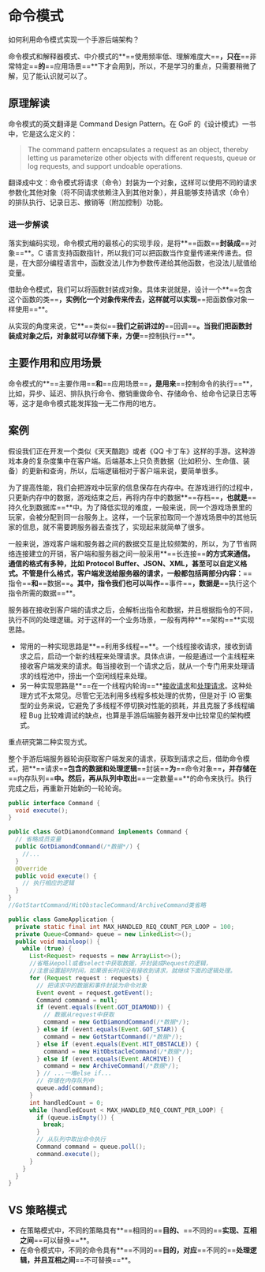 # 命令模式

如何利用命令模式实现一个手游后端架构？

命令模式和解释器模式、中介模式的**==使用频率低、理解难度大==**，只在**==非常特定==**的**==应用场景==**下才会用到，所以，不是学习的重点，只需要稍微了解，见了能认识就可以了。

## 原理解读

命令模式的英文翻译是 Command Design Pattern。在 GoF 的《设计模式》一书中，它是这么定义的：

> The command pattern encapsulates a request as an object, thereby letting us parameterize other objects with different requests, queue or log requests, and support undoable operations.

翻译成中文：命令模式将请求（命令）封装为一个对象，这样可以使用不同的请求参数化其他对象（将不同请求依赖注入到其他对象），并且能够支持请求（命令）的排队执行、记录日志、撤销等（附加控制）功能。

### 进一步解读

落实到编码实现，命令模式用的最核心的实现手段，是将**==函数==**封装成**==对象==**。C 语言支持函数指针，所以我们可以把函数当作变量传递来传递去。但是，在大部分编程语言中，函数没法儿作为参数传递给其他函数，也没法儿赋值给变量。

借助命令模式，我们可以将函数封装成对象。具体来说就是，设计一个**==包含这个函数的类==**，实例化一个对象传来传去，这样就可以实现**==把函数像对象一样使用==**。

从实现的角度来说，它**==类似==**我们之前讲过的**==回调==**。当我们把函数封装成对象之后，对象就可以存储下来，方便**==控制执行==**。

## 主要作用和应用场景

命令模式的**==主要作用==**和**==应用场景==**，是用来**==控制命令的执行==**，比如，异步、延迟、排队执行命令、撤销重做命令、存储命令、给命令记录日志等等，这才是命令模式能发挥独一无二作用的地方。

## 案例

假设我们正在开发一个类似《天天酷跑》或者《QQ 卡丁车》这样的手游。这种游戏本身的复杂度集中在客户端。后端基本上只负责数据（比如积分、生命值、装备）的更新和查询，所以，后端逻辑相对于客户端来说，要简单很多。

为了提高性能，我们会把游戏中玩家的信息保存在内存中。在游戏进行的过程中，只更新内存中的数据，游戏结束之后，再将内存中的数据**==存档==**，也就是**==持久化到数据库==**中。为了降低实现的难度，一般来说，同一个游戏场景里的玩家，会被分配到同一台服务上。这样，一个玩家拉取同一个游戏场景中的其他玩家的信息，就不需要跨服务器去查找了，实现起来就简单了很多。

一般来说，游戏客户端和服务器之间的数据交互是比较频繁的，所以，为了节省网络连接建立的开销，客户端和服务器之间一般采用**==长连接==**的方式来通信。通信的格式有多种，比如 Protocol Buffer、JSON、XML，甚至可以自定义格式。不管是什么格式，客户端发送给服务器的请求，一般都包括两部分内容：**==指令==**和**==数据==**。其中，指令我们也可以叫作**==事件==**，数据是**==执行这个指令所需的数据==**。

服务器在接收到客户端的请求之后，会解析出指令和数据，并且根据指令的不同，执行不同的处理逻辑。对于这样的一个业务场景，一般有两种**==架构==**实现思路。

- 常用的一种实现思路是**==利用多线程==**。一个线程接收请求，接收到请求之后，启动一个新的线程来处理请求。具体点讲，一般是通过一个主线程来接收客户端发来的请求。每当接收到一个请求之后，就从一个专门用来处理请求的线程池中，捞出一个空闲线程来处理。
- 另一种实现思路是**==在一个线程内轮询==**<u>接收请求</u>和<u>处理请求</u>。这种处理方式不太常见。尽管它无法利用多线程多核处理的优势，但是对于 IO 密集型的业务来说，它避免了多线程不停切换对性能的损耗，并且克服了多线程编程 Bug 比较难调试的缺点，也算是手游后端服务器开发中比较常见的架构模式。

重点研究第二种实现方式。

整个手游后端服务器轮询获取客户端发来的请求，获取到请求之后，借助命令模式，把**==请求==**包含的数据和处理逻辑**==封装==**为**==命令对象==**，并存储在**==内存队列==**中。然后，再从队列中取出**==一定数量==**的命令来执行。执行完成之后，再重新开始新的一轮轮询。

```java
public interface Command {
  void execute();
}

public class GotDiamondCommand implements Command {
  // 省略成员变量
  public GotDiamondCommand(/*数据*/) {
    //...
  }
  @Override
  public void execute() {
    // 执行相应的逻辑
  }
}
//GotStartCommand/HitObstacleCommand/ArchiveCommand类省略

public class GameApplication {
  private static final int MAX_HANDLED_REQ_COUNT_PER_LOOP = 100;
  private Queue<Command> queue = new LinkedList<>();
  public void mainloop() {
    while (true) {
      List<Request> requests = new ArrayList<>();
      //省略从epoll或者select中获取数据，并封装成Request的逻辑，
      //注意设置超时时间，如果很长时间没有接收到请求，就继续下面的逻辑处理。
      for (Request request : requests) {
        // 把请求中的数据和事件封装为命令对象
        Event event = request.getEvent();
        Command command = null;
        if (event.equals(Event.GOT_DIAMOND)) {
          // 数据从request中获取
          command = new GotDiamondCommand(/*数据*/);
        } else if (event.equals(Event.GOT_STAR)) {
          command = new GotStartCommand(/*数据*/);
        } else if (event.equals(Event.HIT_OBSTACLE)) {
          command = new HitObstacleCommand(/*数据*/);
        } else if (event.equals(Event.ARCHIVE)) {
          command = new ArchiveCommand(/*数据*/);
        } // ...一堆else if...
        // 存储在内存队列中
        queue.add(command);
      }
      int handledCount = 0;
      while (handledCount < MAX_HANDLED_REQ_COUNT_PER_LOOP) {
        if (queue.isEmpty()) {
          break;
        }
        // 从队列中取出命令执行
        Command command = queue.poll();
        command.execute();
      }
    }
  }
}
```

## VS 策略模式

- 在策略模式中，不同的策略具有**==相同的==**目的、**==不同的==**实现、互相之间**==可以替换==**。
- 在命令模式中，不同的命令具有**==不同的==**目的，对应**==不同的==**处理逻辑，并且互相之间**==不可替换==**。

